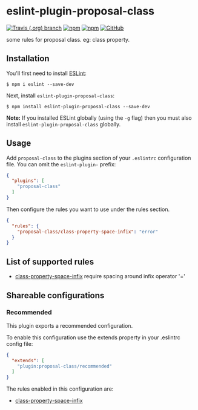 # eslint-plugin-proposal-class

[![Travis (.org) branch](https://img.shields.io/travis/peakchen90/eslint-plugin-proposal-class/master.svg)](https://travis-ci.org/peakchen90/eslint-plugin-proposal-class)
[![npm](https://img.shields.io/npm/v/eslint-plugin-proposal-class.svg)](https://www.npmjs.com/package/eslint-plugin-proposal-class)
[![npm](https://img.shields.io/npm/dt/eslint-plugin-proposal-class.svg)](https://www.npmjs.com/package/eslint-plugin-proposal-class)
[![GitHub](https://img.shields.io/github/license/mashape/apistatus.svg)](https://github.com/peakchen90/eslint-plugin-proposal-class/blob/master/LICENSE)


some rules for proposal class. eg: class property.


## Installation

You'll first need to install [ESLint](http://eslint.org):

```
$ npm i eslint --save-dev
```

Next, install `eslint-plugin-proposal-class`:

```
$ npm install eslint-plugin-proposal-class --save-dev
```

**Note:** If you installed ESLint globally (using the `-g` flag) then you must also install `eslint-plugin-proposal-class` globally.

## Usage

Add `proposal-class` to the plugins section of your `.eslintrc` configuration file. You can omit the `eslint-plugin-` prefix:

```json
{
  "plugins": [
    "proposal-class"
  ]
}
```


Then configure the rules you want to use under the rules section.

```json
{
  "rules": {
    "proposal-class/class-property-space-infix": "error"
  }
}
```

## List of supported rules

* [class-property-space-infix](./docs/rules/class-property-space-infix.md) require spacing around infix operator '='


## Shareable configurations

### Recommended
This plugin exports a recommended configuration.

To enable this configuration use the extends property in your .eslintrc config file:

```json
{
  "extends": [
    "plugin:proposal-class/recommended"
  ]
}
```

The rules enabled in this configuration are:

* [class-property-space-infix](./docs/rules/class-property-space-infix.md)

